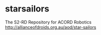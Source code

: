 # starsailors
The S2-RD Repository for ACORD Robotics http://allianceofdroids.org.au/aod/star-sailors
